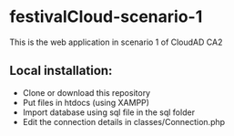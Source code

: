 # festivalCloud-scenario-1
This is the web application in scenario 1 of CloudAD CA2

## Local installation:

- Clone or download this repository
- Put files in htdocs (using XAMPP)
- Import database using sql file in the sql folder
- Edit the connection details in classes/Connection.php
